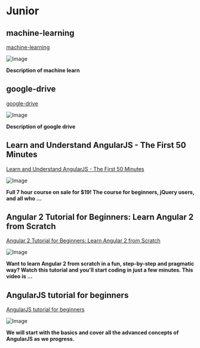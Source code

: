 # Junior

## machine-learning

[machine-learning](https://www.coursera.org/learn/machine-learning)

![Image](https://octodex.github.com/images/yaktocat.png)

**Description of machine learn**

## google-drive

[google-drive](https://github.com/googledrive/realtime-tasks/blob/master/app/index.html)

![Image](https://octodex.github.com/images/yaktocat.png)

**Description of google drive**

## Learn and Understand AngularJS - The First 50 Minutes

[Learn and Understand AngularJS - The First 50 Minutes](https://www.youtube.com/watch?v=-hxU6L_3s_k)

![Image](https://i.ytimg.com/vi/i9MHigUZKEM/default.jpg)

**Full 7 hour course on sale for $19! The course for beginners, jQuery users, and all who ...**

## Angular 2 Tutorial for Beginners: Learn Angular 2 from Scratch

[Angular 2 Tutorial for Beginners: Learn Angular 2 from Scratch](https://www.youtube.com/watch?v=i9MHigUZKEM)

![Image](https://i.ytimg.com/vi/_-CD_5YhJTA/default.jpg)

**Want to learn Angular 2 from scratch in a fun, step-by-step and pragmatic way? Watch this tutorial and you'll start coding in just a few minutes. This video is ...**

## AngularJS tutorial for beginners

[AngularJS tutorial for beginners](https://www.youtube.com/watch?v=ejBkOjEG6F0)

![Image](https://i.ytimg.com/vi/zKkUN-mJtPQ/default.jpg)

**We will start with the basics and cover all the advanced concepts of AngularJS as we progress.**
